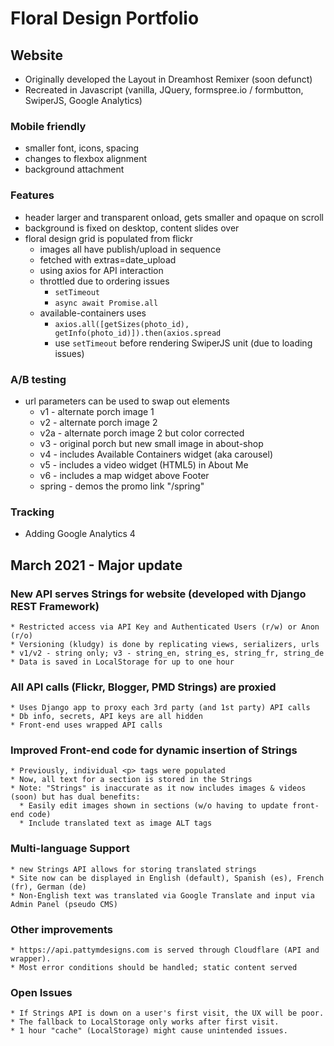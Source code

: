 # Floral Design Portfolio

## Website
* Originally developed the Layout in Dreamhost Remixer (soon defunct)
* Recreated in Javascript (vanilla, JQuery, formspree.io / formbutton, SwiperJS, Google Analytics)

### Mobile friendly
* smaller font, icons, spacing
* changes to flexbox alignment
* background attachment

### Features
* header larger and transparent onload, gets smaller and opaque on scroll
* background is fixed on desktop, content slides over
* floral design grid is populated from flickr
  * images all have publish/upload in sequence
  * fetched with extras=date_upload
  * using axios for API interaction
  * throttled due to ordering issues
    * `setTimeout`
    * `async await Promise.all`
  * available-containers uses
    * `axios.all([getSizes(photo_id), getInfo(photo_id)]).then(axios.spread`
    * use `setTimeout` before rendering SwiperJS unit (due to loading issues)

### A/B testing
  * url parameters can be used to swap out elements
    * v1 - alternate porch image 1
    * v2 - alternate porch image 2
    * v2a - alternate porch image 2 but color corrected
    * v3 - original porch but new small image in about-shop
    * v4 - includes Available Containers widget (aka carousel)
    * v5 - includes a video widget (HTML5) in About Me
    * v6 - includes a map widget above Footer
    * spring - demos the promo link "/spring"

### Tracking
  * Adding Google Analytics 4

## March 2021 - Major update

### New API serves Strings for website (developed with Django REST Framework)
    * Restricted access via API Key and Authenticated Users (r/w) or Anon (r/o)
    * Versioning (kludgy) is done by replicating views, serializers, urls
    * v1/v2 - string only; v3 - string_en, string_es, string_fr, string_de
    * Data is saved in LocalStorage for up to one hour

### All API calls (Flickr, Blogger, PMD Strings) are proxied
    * Uses Django app to proxy each 3rd party (and 1st party) API calls
    * Db info, secrets, API keys are all hidden
    * Front-end uses wrapped API calls

### Improved Front-end code for dynamic insertion of Strings
    * Previously, individual <p> tags were populated
    * Now, all text for a section is stored in the Strings
    * Note: "Strings" is inaccurate as it now includes images & videos (soon) but has dual benefits:
      * Easily edit images shown in sections (w/o having to update front-end code)
      * Include translated text as image ALT tags

### Multi-language Support
    * new Strings API allows for storing translated strings
    * Site now can be displayed in English (default), Spanish (es), French (fr), German (de)
    * Non-English text was translated via Google Translate and input via Admin Panel (pseudo CMS)

### Other improvements
    * https://api.pattymdesigns.com is served through Cloudflare (API and wrapper).
    * Most error conditions should be handled; static content served

### Open Issues
    * If Strings API is down on a user's first visit, the UX will be poor.
    * The fallback to LocalStorage only works after first visit.
    * 1 hour "cache" (LocalStorage) might cause unintended issues.
